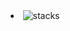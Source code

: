 <section align="center">
<!-- <h3 align="center"> Hi there 👋</h3>

<h1 align="center">
I'm Keshav Gupta, a self-motivated full stack web developer.
</h1> -->
 <li align="center">   
<img  src="https://media.giphy.com/media/6mXv9IUsMPFAawwftC/giphy.gif" alt="stacks"/>
</li>
 
</section>
<!-- [![Anurag's GitHub stats](https://github-readme-stats.vercel.app/api?username=keshavgupta848101)](https://github.com/anuraghazra/github-readme-stats)
 -->


<!-- <h4 align="center">
💻 full stack developer <a href="https://github.com/machnetinc">@Machnet</a> | 🌱 building <a href="https://github.com/akasrai/daily-quiz-mobile">Daily Quiz</a> | 💬 connect <a href="https://twitter.com/akaskyiar">@akaskyiar</a>
</h4>
<p  align="center">
<a href="https://akasrai.github.io/">https://akasrai.github.io</a>
</p>

<br/>
<h3 align="center">
My Tech Stacks
</h3>

<ul align="center">
<img src="https://raw.githubusercontent.com/akasrai/akasrai/master/assets/stack-hills.svg" alt="stacks"/>
</ul>
 -->
